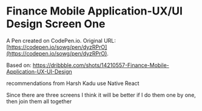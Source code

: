 # Finance Mobile Application-UX/UI Design Screen One

A Pen created on CodePen.io. Original URL: [https://codepen.io/sowg/pen/dyzRPrO](https://codepen.io/sowg/pen/dyzRPrO).

Based on: https://dribbble.com/shots/14210557-Finance-Mobile-Application-UX-UI-Design

recommendations from Harsh Kadu
use Native React


Since there are three screens I think it will be better if I do them one by one, then join them all together
